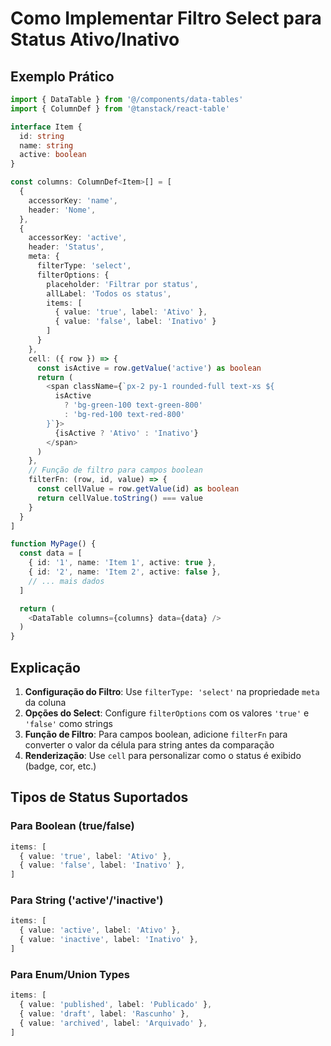 # Como Implementar Filtro Select para Status Ativo/Inativo

## Exemplo Prático

```typescript
import { DataTable } from '@/components/data-tables'
import { ColumnDef } from '@tanstack/react-table'

interface Item {
  id: string
  name: string
  active: boolean
}

const columns: ColumnDef<Item>[] = [
  {
    accessorKey: 'name',
    header: 'Nome',
  },
  {
    accessorKey: 'active',
    header: 'Status',
    meta: {
      filterType: 'select',
      filterOptions: {
        placeholder: 'Filtrar por status',
        allLabel: 'Todos os status',
        items: [
          { value: 'true', label: 'Ativo' },
          { value: 'false', label: 'Inativo' }
        ]
      }
    },
    cell: ({ row }) => {
      const isActive = row.getValue('active') as boolean
      return (
        <span className={`px-2 py-1 rounded-full text-xs ${
          isActive
            ? 'bg-green-100 text-green-800'
            : 'bg-red-100 text-red-800'
        }`}>
          {isActive ? 'Ativo' : 'Inativo'}
        </span>
      )
    },
    // Função de filtro para campos boolean
    filterFn: (row, id, value) => {
      const cellValue = row.getValue(id) as boolean
      return cellValue.toString() === value
    }
  }
]

function MyPage() {
  const data = [
    { id: '1', name: 'Item 1', active: true },
    { id: '2', name: 'Item 2', active: false },
    // ... mais dados
  ]

  return (
    <DataTable columns={columns} data={data} />
  )
}
```

## Explicação

1. **Configuração do Filtro**: Use `filterType: 'select'` na propriedade `meta` da coluna
2. **Opções do Select**: Configure `filterOptions` com os valores `'true'` e `'false'` como strings
3. **Função de Filtro**: Para campos boolean, adicione `filterFn` para converter o valor da célula para string antes da comparação
4. **Renderização**: Use `cell` para personalizar como o status é exibido (badge, cor, etc.)

## Tipos de Status Suportados

### Para Boolean (true/false)

```typescript
items: [
  { value: 'true', label: 'Ativo' },
  { value: 'false', label: 'Inativo' },
]
```

### Para String ('active'/'inactive')

```typescript
items: [
  { value: 'active', label: 'Ativo' },
  { value: 'inactive', label: 'Inativo' },
]
```

### Para Enum/Union Types

```typescript
items: [
  { value: 'published', label: 'Publicado' },
  { value: 'draft', label: 'Rascunho' },
  { value: 'archived', label: 'Arquivado' },
]
```

